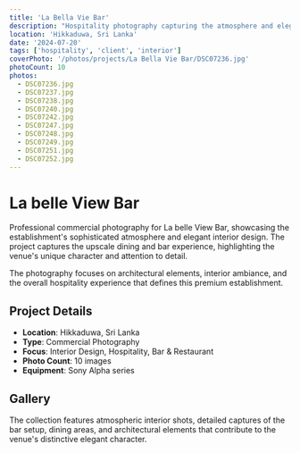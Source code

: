 ```yaml
---
title: 'La Bella Vie Bar'
description: "Hospitality photography capturing the atmosphere and elegance of La belle vie Bar, showcasing the venue's unique ambiance and stunning views."
location: 'Hikkaduwa, Sri Lanka'
date: '2024-07-20'
tags: ['hospitality', 'client', 'interior']
coverPhoto: '/photos/projects/La Bella Vie Bar/DSC07236.jpg'
photoCount: 10
photos:
  - DSC07236.jpg
  - DSC07237.jpg
  - DSC07238.jpg
  - DSC07240.jpg
  - DSC07242.jpg
  - DSC07247.jpg
  - DSC07248.jpg
  - DSC07249.jpg
  - DSC07251.jpg
  - DSC07252.jpg
---
```


# La belle View Bar

Professional commercial photography for La belle View Bar, showcasing the establishment's sophisticated atmosphere and elegant interior design. The project captures the upscale dining and bar experience, highlighting the venue's unique character and attention to detail.

The photography focuses on architectural elements, interior ambiance, and the overall hospitality experience that defines this premium establishment.

## Project Details

- **Location**: Hikkaduwa, Sri Lanka
- **Type**: Commercial Photography
- **Focus**: Interior Design, Hospitality, Bar & Restaurant
- **Photo Count**: 10 images
- **Equipment**: Sony Alpha series

## Gallery

The collection features atmospheric interior shots, detailed captures of the bar setup, dining areas, and architectural elements that contribute to the venue's distinctive elegant character.
